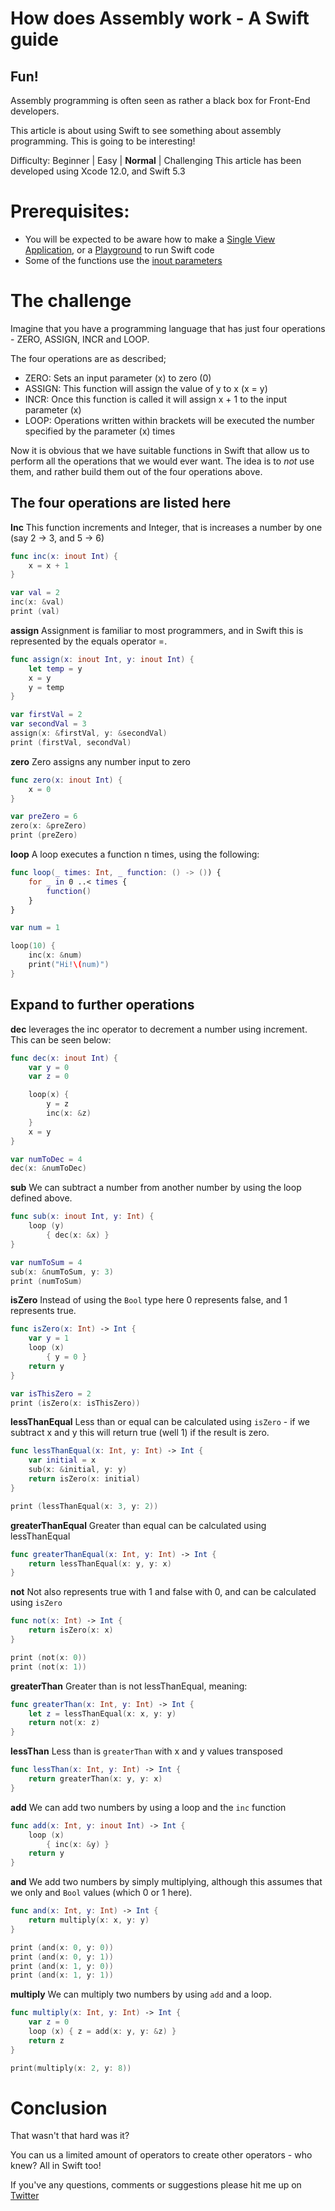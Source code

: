 # How does Assembly work - A Swift guide
## Fun!

Assembly programming is often seen as rather a black box for Front-End developers.

This article is about using Swift to see something about assembly programming. This is going to be interesting!

Difficulty: Beginner | Easy | **Normal** | Challenging
This article has been developed using Xcode 12.0, and Swift 5.3


# Prerequisites:
- You will be expected to be aware how to make a [Single View Application](https://medium.com/swlh/your-first-ios-application-using-xcode-9983cf6efb71), or a [Playground](https://medium.com/@stevenpcurtis.sc/coding-in-swift-playgrounds-1a5563efa089) to run Swift code
- Some of the functions use the  [inout parameters](https://medium.com/@stevenpcurtis.sc/inside-swifts-inout-parameters-f66fc39f3e8c)

# The challenge

Imagine that you have a programming language that has just four operations - ZERO, ASSIGN, INCR and LOOP.

The four operations are as described;
 - ZERO: Sets an input parameter (x) to zero (0)
 - ASSIGN: This function will assign the value of y to x (x = y)
 - INCR: Once this function is called it will assign x + 1 to the input parameter (x)
 - LOOP: Operations written within brackets will be executed the number specified by the parameter (x) times
 
 Now it is obvious that we have suitable functions in Swift that allow us to perform all the operations that we would ever want.  The idea is to *not* use them, and rather build them out of the four operations above.
 
## The four operations are listed here

**Inc**
This function increments and Integer, that is increases a number by one (say 2 -> 3, and 5 -> 6)
```swift
func inc(x: inout Int) {
    x = x + 1
}

var val = 2
inc(x: &val)
print (val)
```

**assign**
Assignment is familiar to most programmers, and in Swift this is represented by the equals operator =.
```swift
func assign(x: inout Int, y: inout Int) {
    let temp = y
    x = y
    y = temp
}

var firstVal = 2
var secondVal = 3
assign(x: &firstVal, y: &secondVal)
print (firstVal, secondVal)
```

**zero**
Zero assigns any number input to zero
```swift
func zero(x: inout Int) {
    x = 0
}

var preZero = 6
zero(x: &preZero)
print (preZero)
```

**loop**
A loop executes a function n times, using the following:
```swift
func loop(_ times: Int, _ function: () -> ()) {
    for _ in 0 ..< times {
        function()
    }
}

var num = 1

loop(10) {
    inc(x: &num)
    print("Hi!\(num)")
}
```

## Expand to further operations

**dec** leverages the inc operator to decrement a number using increment. This can be seen below:
```swift
func dec(x: inout Int) {
    var y = 0
    var z = 0

    loop(x) {
        y = z
        inc(x: &z)
    }
    x = y
}

var numToDec = 4
dec(x: &numToDec)
```

**sub**
We can subtract a number from another number by using the loop defined above.
```swift
func sub(x: inout Int, y: Int) {
    loop (y)
        { dec(x: &x) }
}

var numToSum = 4
sub(x: &numToSum, y: 3)
print (numToSum)
```

**isZero**
Instead of using the `Bool` type here 0 represents false, and 1 represents true.
```swift
func isZero(x: Int) -> Int {
    var y = 1
    loop (x)
        { y = 0 }
    return y
}

var isThisZero = 2
print (isZero(x: isThisZero))
```

**lessThanEqual**
Less than or equal can be calculated using `isZero` - if we subtract x and y this will return true (well 1) if the result is zero.
```swift
func lessThanEqual(x: Int, y: Int) -> Int {
    var initial = x
    sub(x: &initial, y: y)
    return isZero(x: initial)
}

print (lessThanEqual(x: 3, y: 2))
```

**greaterThanEqual**
Greater than equal can be calculated using lessThanEqual
```swift
func greaterThanEqual(x: Int, y: Int) -> Int {
    return lessThanEqual(x: y, y: x)
}
```

**not**
Not also represents true with 1 and false with 0, and can be calculated using `isZero`
```swift
func not(x: Int) -> Int {
    return isZero(x: x)
}

print (not(x: 0))
print (not(x: 1))
```

**greaterThan**
Greater than is not lessThanEqual, meaning:
```swift
func greaterThan(x: Int, y: Int) -> Int {
    let z = lessThanEqual(x: x, y: y)
    return not(x: z)
}
```

**lessThan**
Less than is `greaterThan` with x and y values transposed
```swift
func lessThan(x: Int, y: Int) -> Int {
    return greaterThan(x: y, y: x)
}
```

**add**
We can add two numbers by using a loop and the `inc` function
```swift
func add(x: Int, y: inout Int) -> Int {
    loop (x)
        { inc(x: &y) }
    return y
}
```

**and**
We add two numbers by simply multiplying, although this assumes that we only and `Bool` values (which 0 or 1 here).
```swift
func and(x: Int, y: Int) -> Int {
    return multiply(x: x, y: y)
}

print (and(x: 0, y: 0))
print (and(x: 0, y: 1))
print (and(x: 1, y: 0))
print (and(x: 1, y: 1))
```

**multiply**
We can multiply two numbers by using `add` and a loop.
```swift
func multiply(x: Int, y: Int) -> Int {
    var z = 0
    loop (x) { z = add(x: y, y: &z) }
    return z
}

print(multiply(x: 2, y: 8))
```

# Conclusion

That wasn't that hard was it? 

You can us a limited amount of operators to create other operators - who knew? All in Swift too!

If you've any questions, comments or suggestions please hit me up on [Twitter](https://twitter.com/stevenpcurtis)
